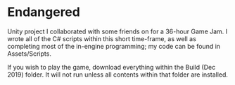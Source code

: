 # Endangered
Unity project I collaborated with some friends on for a 36-hour Game Jam. I wrote all of the C# scripts within this short time-frame, as well as completing most of the in-engine programming; my code can be found in Assets/Scripts. 

If you wish to play the game, download everything within the Build (Dec 2019) folder. It will not run unless all contents within that folder are installed.
